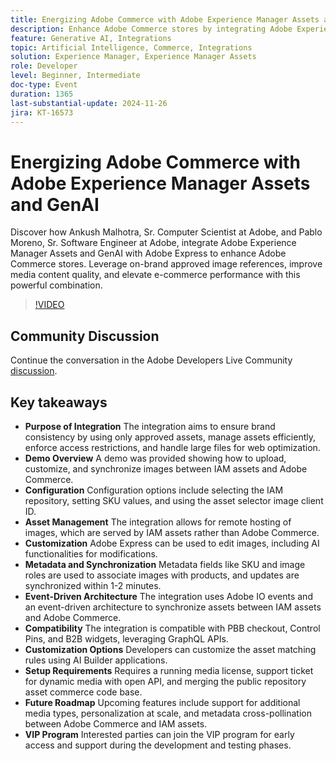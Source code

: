 ```yaml
---
title: Energizing Adobe Commerce with Adobe Experience Manager Assets and GenAI
description: Enhance Adobe Commerce stores by integrating Adobe Experience Manager Assets and GenAI with Adobe Express to leverage on-brand approved image references, improve media content quality, and elevate e-commerce performance.
feature: Generative AI, Integrations
topic: Artificial Intelligence, Commerce, Integrations
solution: Experience Manager, Experience Manager Assets
role: Developer
level: Beginner, Intermediate
doc-type: Event
duration: 1365
last-substantial-update: 2024-11-26
jira: KT-16573
---
```


# Energizing Adobe Commerce with Adobe Experience Manager Assets and GenAI

Discover how Ankush Malhotra, Sr. Computer Scientist at Adobe, and Pablo Moreno, Sr. Software Engineer at Adobe, integrate Adobe Experience Manager Assets and GenAI with Adobe Express to enhance Adobe Commerce stores. Leverage on-brand approved image references, improve media content quality, and elevate e-commerce performance with this powerful combination.

>[!VIDEO](https://video.tv.adobe.com/v/3440400/?learn=on&enablevpops)

## Community Discussion

Continue the conversation in the Adobe Developers Live Community [discussion](https://adobe.ly/40CS6CP).

## Key takeaways

* **Purpose of Integration** The integration aims to ensure brand consistency by using only approved assets, manage assets efficiently, enforce access restrictions, and handle large files for web optimization.
* **Demo Overview** A demo was provided showing how to upload, customize, and synchronize images between IAM assets and Adobe Commerce. 
* **Configuration** Configuration options include selecting the IAM repository, setting SKU values, and using the asset selector image client ID.
* **Asset Management** The integration allows for remote hosting of images, which are served by IAM assets rather than Adobe Commerce.
* **Customization** Adobe Express can be used to edit images, including AI functionalities for modifications.
* **Metadata and Synchronization** Metadata fields like SKU and image roles are used to associate images with products, and updates are synchronized within 1-2 minutes.
* **Event-Driven Architecture** The integration uses Adobe IO events and an event-driven architecture to synchronize assets between IAM assets and Adobe Commerce.
* **Compatibility** The integration is compatible with PBB checkout, Control Pins, and B2B widgets, leveraging GraphQL APIs.
* **Customization Options** Developers can customize the asset matching rules using AI Builder applications.
* **Setup Requirements** Requires a running media license, support ticket for dynamic media with open API, and merging the public repository asset commerce code base. 
* **Future Roadmap** Upcoming features include support for additional media types, personalization at scale, and metadata cross-pollination between Adobe Commerce and IAM assets.
* **VIP Program** Interested parties can join the VIP program for early access and support during the development and testing phases.
